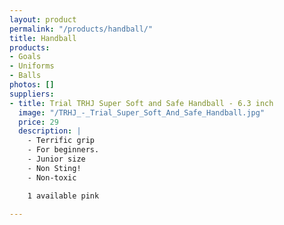 ```yaml
---
layout: product
permalink: "/products/handball/"
title: Handball
products:
- Goals
- Uniforms
- Balls
photos: []
suppliers:
- title: Trial TRHJ Super Soft and Safe Handball - 6.3 inch
  image: "/TRHJ_-_Trial_Super_Soft_And_Safe_Handball.jpg"
  price: 29
  description: |
    - Terrific grip
    - For beginners.
    - Junior size
    - Non Sting!
    - Non-toxic

    1 available pink

---
```


